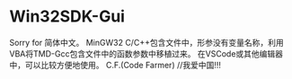 # Win32SDK-Gui
Sorry for 简体中文。
MinGW32 C/C++包含文件中，形参没有变量名称，利用VBA将TMD-Gcc包含文件中的函数参数中移植过来。
在VSCode或其他编辑器中，可以比较方便地使用。
                          C.F.(Code Farmer)    //我爱中国!!!
                          

